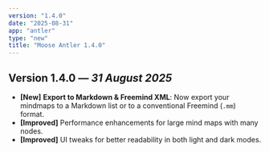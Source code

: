 ```yaml
---
version: "1.4.0"
date: "2025-08-31"
app: "antler"
type: "new"
title: "Moose Antler 1.4.0"
---
```


## Version 1.4.0 — *31 August 2025*

- **[New]** **Export to Markdown & Freemind XML**: Now export your mindmaps to a Markdown list or to a conventional Freemind (`.mm`) format.  
- **[Improved]** Performance enhancements for large mind maps with many nodes.  
- **[Improved]** UI tweaks for better readability in both light and dark modes.  


